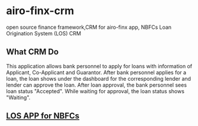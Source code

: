 # airo-finx-crm
open source finance framework,CRM for airo-finx app, NBFCs Loan Origination System (LOS) CRM


## What CRM Do

This application allows bank personnel  to apply for loans with information of Applicant, Co-Applicant and Guarantor. After bank personnel applies for a loan, the loan shows under the dashboard for the corresponding lender and lender can approve the loan. After loan approval, the bank personnel sees loan status "Accepted". While waiting for approval, the loan status shows "Waiting".

## [LOS APP for NBFCs](https://github.com/AIRONAXSolutions/airo-finx)
